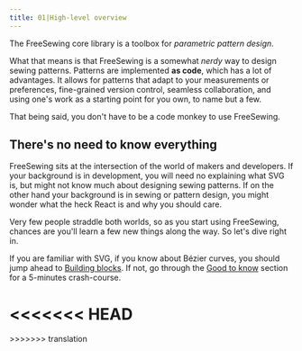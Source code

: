 ```yaml
---
title: 01|High-level overview
---
```


The FreeSewing core library is a toolbox for *parametric pattern design*.

What that means is that FreeSewing is a somewhat *nerdy* way to design sewing patterns.
Patterns are implemented **as code**, which has a lot of advantages.
It allows for patterns that adapt to your measurements or preferences, 
fine-grained version control, seamless collaboration, and using one's work
as a starting point for you own, to name but a few.

That being said, you don't have to be a code monkey to use FreeSewing.


## There's no need to know everything

FreeSewing sits at the intersection of the world of makers and developers.
If your background is in development, you will need no explaining what SVG is, but might not
know much about designing sewing patterns. 
If on the other hand your background is in sewing or pattern design, you might wonder what
the heck React is and why you should care.

Very few people straddle both worlds, so as you start using FreeSewing, chances are 
you'll learn a few new things along the way. So let's dive right in.

If you are familiar with SVG, if you know about Bézier curves, you should jump ahead 
to [Building blocks](/guides/overview/building-blocks). 
If not, go through the [Good to know](/guides/overview/about/) section for a 5-minutes 
crash-course. 

<<<<<<< HEAD
<ReadMore root='guides/overview' box/>
=======
<ReadMore root='guides/overview' box>
>>>>>>> translation
